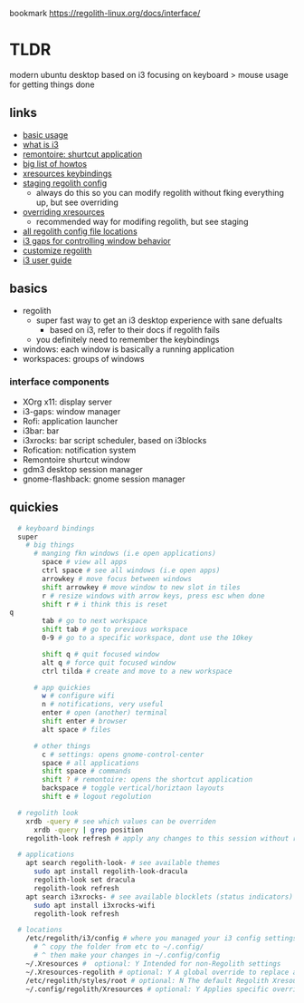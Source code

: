 bookmark
  <https://regolith-linux.org/docs/interface/>

# TLDR

modern ubuntu desktop based on i3
focusing on keyboard > mouse usage for getting things done

## links

- [basic usage](https://regolith-linux.org/docs/getting-started/basics/)
- [what is i3](https://www.omgubuntu.co.uk/2019/06/install-regolith-linux-i3-gaps-ubuntu)
- [remontoire: shurtcut application](https://github.com/regolith-linux/remontoire)
- [big list of howtos](https://regolith-linux.org/docs/howtos/)
- [xresources keybindings](https://regolith-linux.org/docs/reference/xresources/)
- [staging regolith config](https://regolith-linux.org/docs/howtos/stage-configs/)
  - always do this so you can modify regolith without fking everything up, but see overriding
- [overriding xresources](https://regolith-linux.org/docs/howtos/override-xres/)
  - recommended way for modifing regolith, but see staging
- [all regolith config file locations](https://regolith-linux.org/docs/reference/configurations/)
- [i3 gaps for controlling window behavior](https://github.com/Airblader/i3)
- [customize regolith](https://regolith-linux.org/docs/customize/)
- [i3 user guide](https://i3wm.org/docs/userguide.html)

## basics

- regolith
  - super fast way to get an i3 desktop experience with sane defualts
    - based on i3, refer to their docs if regolith fails
  - you definitely need to remember the keybindings
- windows: each window is basically a running application
- workspaces: groups of windows

### interface components

- XOrg x11: display server
- i3-gaps: window manager
- Rofi: application launcher
- i3bar: bar
- i3xrocks: bar script scheduler, based on i3blocks
- Rofication: notification system
- Remontoire shurtcut window
- gdm3 desktop session manager
- gnome-flashback: gnome session manager

## quickies

```sh
  # keyboard bindings
  super
    # big things
      # manging fkn windows (i.e open applications)
        space # view all apps
        ctrl space # see all windows (i.e open apps)
        arrowkey # move focus between windows
        shift arrowkey # move window to new slot in tiles
        r # resize windows with arrow keys, press esc when done
        shift r # i think this is reset
q
        tab # go to next workspace
        shift tab # go to previous workspace
        0-9 # go to a specific workspace, dont use the 10key

        shift q # quit focused window
        alt q # force quit focused window
        ctrl tilda # create and move to a new workspace

      # app quickies
        w # configure wifi
        n # notifications, very useful
        enter # open (another) terminal
        shift enter # browser
        alt space # files

      # other things
        c # settings: opens gnome-control-center
        space # all applications
        shift space # commands
        shift ? # remontoire: opens the shortcut application
        backspace # toggle vertical/horiztaon layouts
        shift e # logout regolution

  # regolith look
    xrdb -query # see which values can be overriden
      xrdb -query | grep position
    regolith-look refresh # apply any changes to this session without relogging

  # applications
    apt search regolith-look- # see available themes
      sudo apt install regolith-look-dracula
      regolith-look set dracula
      regolith-look refresh
    apt search i3xrocks- # see available blocklets (status indicators)
      sudo apt install i3xrocks-wifi
      regolith-look refresh

  # locations
    /etc/regolith/i3/config # where you managed your i3 config settings
      # ^ copy the folder from etc to ~/.config/
      # ^ then make your changes in ~/.config/config
    ~/.Xresources #  optional: Y Intended for non-Regolith settings
    ~/.Xresources-regolith # optional: Y A global override to replace all Regolith settings
    /etc/regolith/styles/root # optional: N The default Regolith Xresources file if ~/.Xresources-regolith does not exist
    ~/.config/regolith/Xresources # optional: Y Applies specific overrides to Xresources defaults


```

